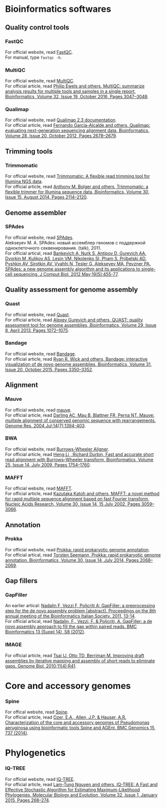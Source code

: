 # Bioinformatics softwares

## Quality control tools
### FastQC 
For official website, read [FastQC](https://www.bioinformatics.babraham.ac.uk/projects/fastqc/). <br>
For manual, type ``fastqc -h``. 

### MultiQC
For official website, read [MultiQC](https://multiqc.info/). <br>
For official article, read [Philip Ewels and others, MultiQC: summarize analysis results for multiple tools and samples in a single report, Bioinformatics, Volume 32, Issue 19, October 2016, Pages 3047–3048](https://academic.oup.com/bioinformatics/article/32/19/3047/2196507).

### Qualimap
For official website, read [Qualimap 2.3 documentation](http://qualimap.conesalab.org/doc_html/index.html). <br>
For official article, read [Fernando García-Alcalde and others, Qualimap: evaluating next-generation sequencing alignment data, Bioinformatics, Volume 28, Issue 20, October 2012, Pages 2678–2679](https://academic.oup.com/bioinformatics/article/28/20/2678/206551).

## Trimming tools
### Trimmomatic
For official website, read [Trimmomatic: A flexible read trimming tool for Illumina NGS data](http://www.usadellab.org/cms/?page=trimmomatic). <br> 
For official article, read [Anthony M. Bolger and others, Trimmomatic: a flexible trimmer for Illumina sequence data, Bioinformatics, Volume 30, Issue 15, August 2014, Pages 2114–2120](https://academic.oup.com/bioinformatics/article/30/15/2114/2390096). 

## Genome assembler
### SPAdes
For official website, read [SPAdes](https://cab.spbu.ru/software/spades/). <br>
Alekseyev M. A. SPAdes: новый ассемблер геномов с поддержкой одноклеточного секвенирования. (talk), 2011. <br>
For official artical, read [Bankevich A, Nurk S, Antipov D, Gurevich AA, Dvorkin M, Kulikov AS, Lesin VM, Nikolenko SI, Pham S, Prjibelski AD, Pyshkin AV, Sirotkin AV, Vyahhi N, Tesler G, Alekseyev MA, Pevzner PA. SPAdes: a new genome assembly algorithm and its applications to single-cell sequencing. J Comput Biol. 2012 May;19(5):455-77](https://www.ncbi.nlm.nih.gov/pmc/articles/PMC3342519/). 

## Quality assessment for genome assembly
### Quast
For official website, read [Quast](https://quast.sourceforge.net/). <br>
For official article, read [Alexey Gurevich and others, QUAST: quality assessment tool for genome assemblies, Bioinformatics, Volume 29, Issue 8, April 2013, Pages 1072–1075](https://academic.oup.com/bioinformatics/article/29/8/1072/228832).

### Bandage
For official website, read [Bandage](http://rrwick.github.io/Bandage/). <br>
For official article, read [Ryan R. Wick and others, Bandage: interactive visualization of de novo genome assemblies, Bioinformatics, Volume 31, Issue 20, October 2015, Pages 3350–3352](https://academic.oup.com/bioinformatics/article/31/20/3350/196114). 

## Alignment 
### Mauve
For official website, read [mauve](https://darlinglab.org/mauve/mauve.html). <br>
For official article, read [Darling AC, Mau B, Blattner FR, Perna NT. Mauve: multiple alignment of conserved genomic sequence with rearrangements. Genome Res. 2004 Jul;14(7):1394-403](https://www.ncbi.nlm.nih.gov/pmc/articles/PMC442156/). 

### BWA 
For official website, read [Burrows-Wheeler Aligner](https://bio-bwa.sourceforge.net/). <br>
For official article, read [Heng Li , Richard Durbin, Fast and accurate short read alignment with Burrows–Wheeler transform, Bioinformatics, Volume 25, Issue 14, July 2009, Pages 1754–1760](https://academic.oup.com/bioinformatics/article/25/14/1754/225615?login=false).

### MAFFT
For official website, read [MAFFT](https://mafft.cbrc.jp/alignment/software/). <br>
For official article, read [Kazutaka Katoh and others, MAFFT: a novel method for rapid multiple sequence alignment based on fast Fourier transform, Nucleic Acids Research, Volume 30, Issue 14, 15 July 2002, Pages 3059–3066](https://academic.oup.com/nar/article/30/14/3059/2904316?login=true). 

## Annotation 
### Prokka
For official website, read [Prokka: rapid prokaryotic genome annotation](https://github.com/tseemann/prokka). <br>
For official artical, read [Torsten Seemann, Prokka: rapid prokaryotic genome annotation, Bioinformatics, Volume 30, Issue 14, July 2014, Pages 2068–2069](https://academic.oup.com/bioinformatics/article/30/14/2068/2390517).

## Gap fillers
### GapFiller
An earlier artical: [Nadalin F, Vezzi F, Policriti A: GapFiller: a preprocessing step for the de novo assembly problem [abstract]. Proceedings on the 8th annual meeting of the Bioinformatics Italian Society. 2011, 13-14](http://bioinformatics.hsanmartino.it/bits_library/library/01025.pdf). <br>
For official artical, read [Nadalin, F., Vezzi, F. & Policriti, A. GapFiller: a de novo assembly approach to fill the gap within paired reads. BMC Bioinformatics 13 (Suppl 14), S8 (2012)](https://bmcbioinformatics.biomedcentral.com/articles/10.1186/1471-2105-13-S14-S8). 

### IMAGE
For official article, read [Tsai IJ, Otto TD, Berriman M. Improving draft assemblies by iterative mapping and assembly of short reads to eliminate gaps. Genome Biol. 2010;11(4):R41](https://www.ncbi.nlm.nih.gov/pmc/articles/PMC2884544/). 

# Core and accessory genomes 
### Spine 
For offical website, read [Spine](https://github.com/egonozer/Spine). <br>
For official article, read [Ozer, E.A., Allen, J.P. & Hauser, A.R. Characterization of the core and accessory genomes of Pseudomonas aeruginosa using bioinformatic tools Spine and AGEnt. BMC Genomics 15, 737 (2014)](https://bmcgenomics.biomedcentral.com/articles/10.1186/1471-2164-15-737#citeas). 

# Phylogenetics 
### IQ-TREE
For official website, read [IQ-TREE](http://www.iqtree.org/). <br>
For official article, read [Lam-Tung Nguyen and others, IQ-TREE: A Fast and Effective Stochastic Algorithm for Estimating Maximum-Likelihood Phylogenies, Molecular Biology and Evolution, Volume 32, Issue 1, January 2015, Pages 268–274](https://academic.oup.com/mbe/article/32/1/268/2925592?login=true). 









